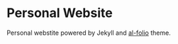 # Personal Website

Personal webstite powered by Jekyll and [al-folio](https://github.com/alshedivat/al-folio) theme.